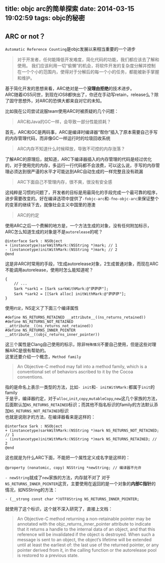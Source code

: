 title: objc arc的简单探索
date: 2014-03-15 19:02:59
tags: objc的秘密
---
## ARC or not？

`Automatic Reference Counting`是objc发展以来相当重要的一个进步  
> 对于开发者，任何能降低开发难度，简化代码的功能，我们都应该去了解和使用。
> 我们应该利用一切“偷懒”的机会，将软件开发的复杂度分解并控制在一个个小的范围内，使得对于分解后的每一个小的任务，都能被新手掌握和维护。  

基于简化开发的思想来看，ARC绝对是一个**没理由拒绝**的技术进步。  
ARC随着iOS5问世，到现在iOS8都快出了，你还在手动写retain，release么？除了固守思想外，对ARC的恐惧大都来自对它的未知。  

比如我在公司尝试说服team使用ARC时被质疑的几个问题：

> ARC和Java的GC一样，会导致一部分性能损耗？

首先，ARC和GC是两码事，ARC是编译时编译器“帮你”插入了原本需要自己手写的内存管理代码，而非像GC一样运行时的垃圾回收系统  

> ARC内存不知道什么时候释放，导致不可控的内存涨落？  

了解ARC的原理后，就知道，ARC下编译器插入的内存管理的代码是经过优化的，对于使用完的内存，多运行一行代码都不会浪费，可以这么说，手写的内存管理必须达到很严谨的水平才可能达到ARC自动生成的一样完整且没有疏漏

> ARC下面自己不管理内存，很不爽，很没有安全感  

这纯粹是习惯的问题了，开发者的目标是用最简化的手段完成一个最可靠的程序，进步需要改变的。好在编译选项中提供了`-fobjc-arc`和`-fno-objc-arc`来保证整个的变革的继续下去，就像社会主义中国里的港澳

> ARC的约定  

使用ARC之后一个费解的地方是，一个方法生成的对象，没有任何附加标示，ARC怎么知道生成的对象是不是`autorelease`的呢？

``` objc
@interface Sark : NSObject
+ (instancetype)sarkWithMark:(NSString *)mark; // 1
- (instancetype)initWithMark:(NSString *)mark; // 2
@end
```

这是非ARC时常用的手段，1生成autorelease对象，2生成普通对象，而现在ARC不能调用autorelease，使用时怎么能知道呢？

``` objc
{
    // ...
    Sark *sark1 = [Sark sarkWithMark:@"萨萨萨"];
    Sark *sark2 = [[Sark alloc] initWithMark:@"萨萨萨"];
}
```

使用`约定`，NS定义了下面三个编译属性  

``` objc
#define NS_RETURNS_RETAINED __attribute__((ns_returns_retained))
#define NS_RETURNS_NOT_RETAINED __attribute__((ns_returns_not_retained))
#define NS_RETURNS_INNER_POINTER __attribute__((objc_returns_inner_pointer))
```

这三个属性是Clang自己使用的标示，除非`特殊情况`不要自己使用，但是这些对理解ARC是很有帮助的。  
这里还要介绍一个概念，`Method family`

> An Objective-C method may fall into a method family, which is a conventional set of behaviors ascribed to it by the Cocoa conventions.

指的是命名上表示一类型的方法，比如`- init`和`- initWithMark:`都属于`init`的family  
于是乎，编译器约定，对于`alloc`,`init`,`copy`,`mutableCopy`,`new`这几个家族的方法，后面默认加`NS_RETURNS_RETAINED`标识；而其他不指名标识的family的方法默认添加`NS_RETURNS_NOT_RETAINED`标识  
也就是说刚才的方法，在编译器看来是这样的：

``` objc
@interface Sark : NSObject
+ (instancetype)sarkWithMark:(NSString *)mark NS_RETURNS_NOT_RETAINED; // 1
- (instancetype)initWithMark:(NSString *)mark NS_RETURNS_RETAINED; // 2
@end
```

这也就是为什么ARC下面，不能把一个属性定义成名字是这样的：

``` objc
@property (nonatomic, copy) NSString *newString; // 编译器不允许
```

`- newString`就成了`new`家族的方法，内存就不对了
对于`NS_RETURNS_INNER_POINTER`这货，主要使用在返回的是一个对象的**内部C指针**的情况，如NSString的方法：

``` objc
- (__strong const char *)UTF8String NS_RETURNS_INNER_POINTER;
```

就使用了这个标识，这个就不深入研究了，直接上文档：
> An Objective-C method returning a non-retainable pointer may be annotated with the objc_returns_inner_pointer attribute to indicate that it returns a handle to the internal data of an object, and that this reference will be invalidated if the object is destroyed. When such a message is sent to an object, the object’s lifetime will be extended until at least the earliest of:
the last use of the returned pointer, or any pointer derived from it, in the calling function or
the autorelease pool is restored to a previous state.
